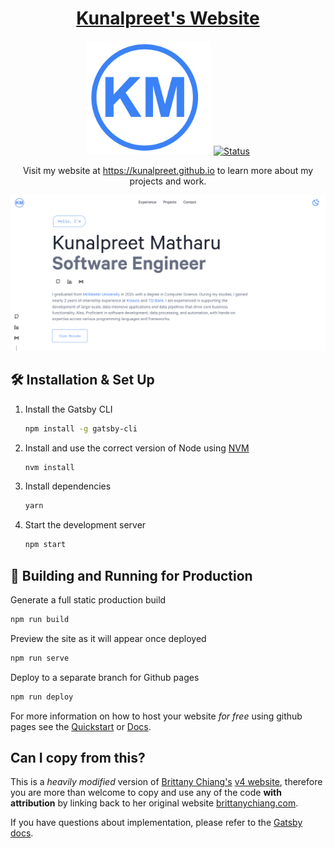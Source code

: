 <div style="text-align: center;">
  <h1><a href="https://kunalpreet.github.io/">Kunalpreet's Website</a></h1>
  
  <img src="https://github.com/kunalpreet/kunalpreet.github.io/blob/main/src/images/logo.png" alt="drawing" width="200"/>
  
  <a href="https://kunalpreet.github.io/">
    <img src="https://img.shields.io/website-Up-Down-green-red/https/kunalpreet.github.io?label=Status" alt="Status"/>
  </a>
  
  <p>Visit my website at <a href="https://kunalpreet.github.io">https://kunalpreet.github.io</a> to learn more about my projects and work.</p>
  
  <img src="https://github.com/kunalpreet/kunalpreet.github.io/blob/main/static/og.png" alt="demo"/>
</div>

## 🛠 Installation & Set Up

1. Install the Gatsby CLI

   ```sh
   npm install -g gatsby-cli
   ```

2. Install and use the correct version of Node using [NVM](https://github.com/nvm-sh/nvm)

   ```sh
   nvm install
   ```

3. Install dependencies

   ```sh
   yarn
   ```

4. Start the development server

   ```sh
   npm start
   ```

## 🚀 Building and Running for Production

Generate a full static production build

```sh
npm run build
```

Preview the site as it will appear once deployed

```sh
npm run serve
```

Deploy to a separate branch for Github pages

```sh
npm run deploy
```

For more information on how to host your website _for free_ using github pages see the [Quickstart](https://docs.github.com/en/pages/quickstart) or [Docs](https://docs.github.com/en/pages).

## Can I copy from this?

This is a _heavily modified_ version of [Brittany Chiang's](https://github.com/bchiang7) [v4 website](https://brittanychiang.com), therefore you are more than welcome to copy and use any of the code **with attribution** by linking back to her original website [brittanychiang.com](https://brittanychiang.com).

If you have questions about implementation, please refer to the [Gatsby docs](https://www.gatsbyjs.org/docs/).


